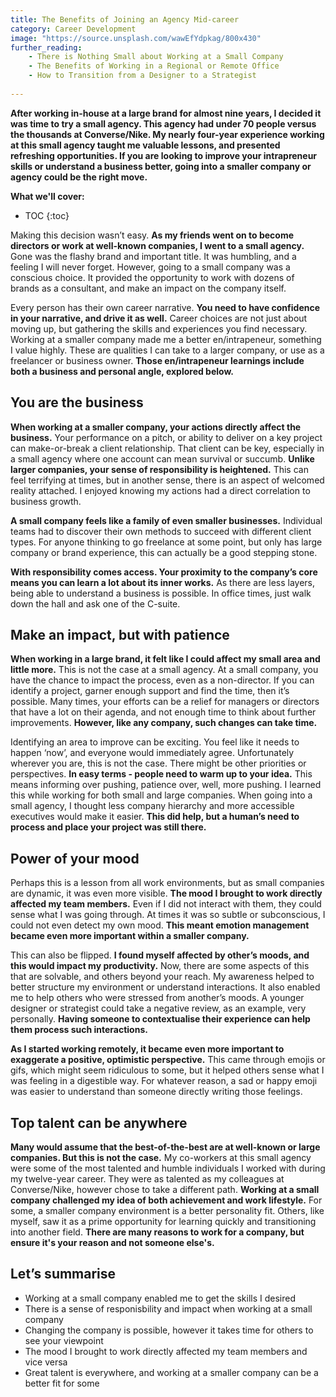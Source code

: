 ```yaml
---
title: The Benefits of Joining an Agency Mid-career
category: Career Development
image: "https://source.unsplash.com/wawEfYdpkag/800x430"
further_reading:
    - There is Nothing Small about Working at a Small Company
    - The Benefits of Working in a Regional or Remote Office
    - How to Transition from a Designer to a Strategist
    
---
```


**After working in-house at a large brand for almost nine years, I decided it was time to try a small agency. This agency had under 70 people versus the thousands at Converse/Nike. My nearly four-year experience working at this small agency taught me valuable lessons, and presented refreshing opportunities. If you are looking to improve your intrapreneur skills or understand a business better, going into a smaller company or agency could be the right move.**

**What we'll cover:**
* TOC
{:toc}

Making this decision wasn’t easy. **As my friends went on to become directors or work at well-known companies, I went to a small agency.**  Gone was the flashy brand and important title. It was humbling, and a feeling I will never forget. However, going to a small company was a conscious choice. It provided the opportunity to work with dozens of brands as a consultant, and make an impact on the company itself. 

Every person has their own career narrative. **You need to have confidence in your narrative, and drive it as well.** Career choices are not just about moving up, but gathering the skills and experiences you find necessary. Working at a smaller company made me a better en/intrapeneur, something I value highly. These are qualities I can take to a larger company, or use as a freelancer or business owner. **Those en/intrapeneur learnings include both a business and personal angle, explored below.** 

## You are the business

**When working at a smaller company, your actions directly affect the business.** Your performance on a pitch, or ability to deliver on a key project can make-or-break a client relationship. That client can be key, especially in a small agency where one account can mean survival or succumb. **Unlike larger companies, your sense of responsibility is heightened.** This can feel terrifying at times, but in another sense, there is an aspect of welcomed reality attached. I enjoyed knowing my actions had a direct correlation to business growth.

**A small company feels like a family of even smaller businesses.** Individual teams had to discover their own methods to succeed with different client types. For anyone thinking to go freelance at some point, but only has large company or brand experience, this can actually be a good stepping stone. 

**With responsibility comes access. Your proximity to the company’s core means you can learn a lot about its inner works.** As there are less layers, being able to understand a business is possible. In office times, just walk down the hall and ask one of the C-suite. 

## Make an impact, but with patience

**When working in a large brand, it felt like I could affect my small area and little more.** This is not the case at a small agency. At a small company, you have the chance to impact the process, even as a non-director. If you can identify a project, garner enough support and find the time, then it’s possible. Many times, your efforts can be a relief for managers or directors that have a lot on their agenda, and not enough time to think about further improvements. **However, like any company, such changes can take time.** 

Identifying an area to improve can be exciting. You feel like it needs to happen ‘now’, and everyone would immediately agree. Unfortunately wherever you are, this is not the case. There might be other priorities or perspectives. **In easy terms - people need to warm up to your idea.** This means informing over pushing, patience over, well, more pushing. I learned this while working for both small and large companies. When going into a small agency, I thought less company hierarchy and more accessible executives would make it easier. **This did help, but a human’s need to process and place your project was still there.** 

## Power of your mood

Perhaps this is a lesson from all work environments, but as small companies are dynamic, it was even more visible. **The mood I brought to work directly affected my team members.** Even if I did not interact with them, they could sense what I was going through. At times it was so subtle or subconscious, I could not even detect my own mood. **This meant emotion management became even more important within a smaller company.**

This can also be flipped. **I found myself affected by other’s moods, and this would impact my productivity.** Now, there are some aspects of this that are solvable, and others beyond your reach. My awareness helped to better structure my environment or understand interactions. It also enabled me to help others who were stressed from another’s moods. A younger designer or strategist could take a negative review, as an example, very personally. **Having someone to contextualise their experience can help them process such interactions.**

**As I started working remotely, it became even more important to exaggerate a positive, optimistic perspective.** This came through emojis or gifs, which might seem  ridiculous to some, but it helped others sense what I was feeling in a digestible way. For whatever reason, a sad or happy emoji was easier to understand than someone directly writing those feelings. 

## Top talent can be anywhere

**Many would assume that the best-of-the-best are at well-known or large companies. But this is not the case.** My co-workers at this small agency were some of the most talented and humble individuals I worked with during my twelve-year career. They were as talented as my colleagues at Converse/Nike, however chose to take a different path. **Working at a small company challenged my idea of both achievement and work lifestyle.** For some, a smaller company environment is a better personality fit. Others, like myself, saw it as a prime opportunity for learning quickly and transitioning into another field. **There are many reasons to work for a company, but ensure it's your reason and not someone else's.**

## Let’s summarise

- Working at a small company enabled me to get the skills I desired
- There is a sense of responisbility and impact when working at a small company
- Changing the company is possible, however it takes time for others to see your viewpoint
- The mood I brought to work directly affected my team members and vice versa
- Great talent is everywhere, and working at a smaller company can be a better fit for some
